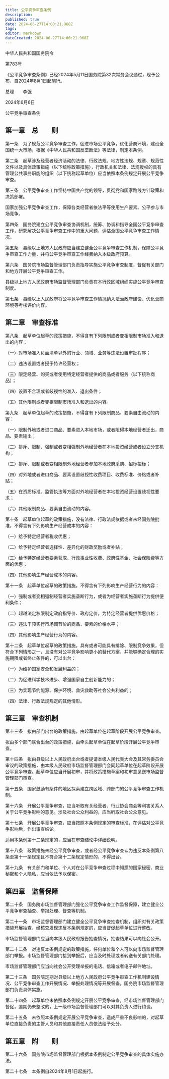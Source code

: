 ```yaml
---
title: 公平竞争审查条例
description: 
published: true
date: 2024-06-27T14:00:21.968Z
tags: 
editor: markdown
dateCreated: 2024-06-27T14:00:21.968Z
---
```


中华人民共和国国务院令

第783号

《公平竞争审查条例》已经2024年5月11日国务院第32次常务会议通过，现予公布，自2024年8月1日起施行。

总理　　李强

2024年6月6日


公平竞争审查条例


## 第一章　总　　则


第一条　为了规范公平竞争审查工作，促进市场公平竞争，优化营商环境，建设全国统一大市场，根据《中华人民共和国反垄断法》等法律，制定本条例。


第二条　起草涉及经营者经济活动的法律、行政法规、地方性法规、规章、规范性文件以及具体政策措施（以下统称政策措施），行政机关和法律、法规授权的具有管理公共事务职能的组织（以下统称起草单位）应当依照本条例规定开展公平竞争审查。


第三条　公平竞争审查工作坚持中国共产党的领导，贯彻党和国家路线方针政策和决策部署。

国家加强公平竞争审查工作，保障各类经营者依法平等使用生产要素、公平参与市场竞争。


第四条　国务院建立公平竞争审查协调机制，统筹、协调和指导全国公平竞争审查工作，研究解决公平竞争审查工作中的重大问题，评估全国公平竞争审查工作情况。


第五条　县级以上地方人民政府应当建立健全公平竞争审查工作机制，保障公平竞争审查工作力量，并将公平竞争审查工作经费纳入本级政府预算。


第六条　国务院市场监督管理部门负责指导实施公平竞争审查制度，督促有关部门和地方开展公平竞争审查工作。

县级以上地方人民政府市场监督管理部门负责在本行政区域组织实施公平竞争审查制度。


第七条　县级以上人民政府将公平竞争审查工作情况纳入法治政府建设、优化营商环境等考核评价内容。


## 第二章　审查标准


第八条　起草单位起草的政策措施，不得含有下列限制或者变相限制市场准入和退出的内容：

（一）对市场准入负面清单以外的行业、领域、业务等违法设置审批程序；

（二）违法设置或者授予特许经营权；

（三）限定经营、购买或者使用特定经营者提供的商品或者服务（以下统称商品）；

（四）设置不合理或者歧视性的准入、退出条件；

（五）其他限制或者变相限制市场准入和退出的内容。


第九条　起草单位起草的政策措施，不得含有下列限制商品、要素自由流动的内容：

（一）限制外地或者进口商品、要素进入本地市场，或者阻碍本地经营者迁出，商品、要素输出；

（二）排斥、限制、强制或者变相强制外地经营者在本地投资经营或者设立分支机构；

（三）排斥、限制或者变相限制外地经营者参加本地政府采购、招标投标；

（四）对外地或者进口商品、要素设置歧视性收费项目、收费标准、价格或者补贴；

（五）在资质标准、监管执法等方面对外地经营者在本地投资经营设置歧视性要求；

（六）其他限制商品、要素自由流动的内容。


第十条　起草单位起草的政策措施，没有法律、行政法规依据或者未经国务院批准，不得含有下列影响生产经营成本的内容：

（一）给予特定经营者税收优惠；

（二）给予特定经营者选择性、差异化的财政奖励或者补贴；

（三）给予特定经营者要素获取、行政事业性收费、政府性基金、社会保险费等方面的优惠；

（四）其他影响生产经营成本的内容。


第十一条　起草单位起草的政策措施，不得含有下列影响生产经营行为的内容：

（一）强制或者变相强制经营者实施垄断行为，或者为经营者实施垄断行为提供便利条件；

（二）超越法定权限制定政府指导价、政府定价，为特定经营者提供优惠价格；

（三）违法干预实行市场调节价的商品、要素的价格水平；

（四）其他影响生产经营行为的内容。


第十二条　起草单位起草的政策措施，具有或者可能具有排除、限制竞争效果，但符合下列情形之一，且没有对公平竞争影响更小的替代方案，并能够确定合理的实施期限或者终止条件的，可以出台：

（一）为维护国家安全和发展利益的；

（二）为促进科学技术进步、增强国家自主创新能力的；

（三）为实现节约能源、保护环境、救灾救助等社会公共利益的；

（四）法律、行政法规规定的其他情形。


## 第三章　审查机制


第十三条　拟由部门出台的政策措施，由起草单位在起草阶段开展公平竞争审查。

拟由多个部门联合出台的政策措施，由牵头起草单位在起草阶段开展公平竞争审查。


第十四条　拟由县级以上人民政府出台或者提请本级人民代表大会及其常务委员会审议的政策措施，由本级人民政府市场监督管理部门会同起草单位在起草阶段开展公平竞争审查。起草单位应当开展初审，并将政策措施草案和初审意见送市场监督管理部门审查。


第十五条　国家鼓励有条件的地区探索建立跨区域、跨部门的公平竞争审查工作机制。


第十六条　开展公平竞争审查，应当听取有关经营者、行业协会商会等利害关系人关于公平竞争影响的意见。涉及社会公众利益的，应当听取社会公众意见。


第十七条　开展公平竞争审查，应当按照本条例规定的审查标准，在评估对公平竞争影响后，作出审查结论。

适用本条例第十二条规定的，应当在审查结论中详细说明。


第十八条　政策措施未经公平竞争审查，或者经公平竞争审查认为违反本条例第八条至第十一条规定且不符合第十二条规定情形的，不得出台。


第十九条　有关部门和单位、个人对在公平竞争审查过程中知悉的国家秘密、商业秘密和个人隐私，应当依法予以保密。


## 第四章　监督保障


第二十条　国务院市场监督管理部门强化公平竞争审查工作监督保障，建立健全公平竞争审查抽查、举报处理、督查等机制。


第二十一条　市场监督管理部门建立健全公平竞争审查抽查机制，组织对有关政策措施开展抽查，经核查发现违反本条例规定的，应当督促起草单位进行整改。

市场监督管理部门应当向本级人民政府报告抽查情况，抽查结果可以向社会公开。


第二十二条　对违反本条例规定的政策措施，任何单位和个人可以向市场监督管理部门举报。市场监督管理部门接到举报后，应当及时处理或者转送有关部门处理。

市场监督管理部门应当向社会公开受理举报的电话、信箱或者电子邮件地址。


第二十三条　国务院定期对县级以上地方人民政府公平竞争审查工作机制建设情况、公平竞争审查工作开展情况、举报处理情况等开展督查。国务院市场监督管理部门负责具体实施。


第二十四条　起草单位未依照本条例规定开展公平竞争审查，经市场监督管理部门督促，逾期仍未整改的，上一级市场监督管理部门可以对其负责人进行约谈。


第二十五条　未依照本条例规定开展公平竞争审查，造成严重不良影响的，对起草单位直接负责的主管人员和其他直接责任人员依法给予处分。


## 第五章　附　　则


第二十六条　国务院市场监督管理部门根据本条例制定公平竞争审查的具体实施办法。


第二十七条　本条例自2024年8月1日起施行。